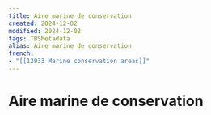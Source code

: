```yaml
---
title: Aire marine de conservation
created: 2024-12-02
modified: 2024-12-02
tags: TBSMetadata
alias: Aire marine de conservation
french:
- "[[12933 Marine conservation areas]]"
---
```

# Aire marine de conservation
